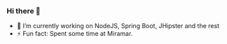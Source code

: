 ### Hi there 👋

- 🔭 I’m currently working on NodeJS, Spring Boot, JHipster and the rest
- ⚡ Fun fact: Spent some time at Miramar.
<!--
**5eanmcd/5eanmcd** is a ✨ _special_ ✨ repository because its `README.md` (this file) appears on your GitHub profile.

Here are some ideas to get you started:

- 🔭 I’m currently working on ...
- 🌱 I’m currently learning ...
- 👯 I’m looking to collaborate on ...
- 🤔 I’m looking for help with ...
- 💬 Ask me about ...
- 📫 How to reach me: ...
- 😄 Pronouns: ...
- ⚡ Fun fact: ...
-->
